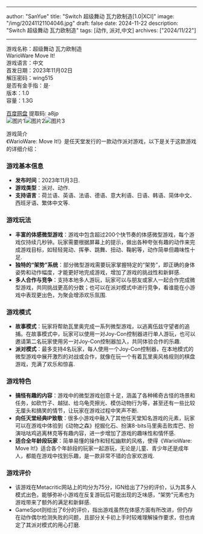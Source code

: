 
---
author: "SanYue"
title: "Switch 超级舞动 瓦力欧制造[1.0|XCI]"
image: "/img/20241121104046.jpg"
draft: false
date: 2024-11-22
description: "Switch 超级舞动 瓦力欧制造"
tags: [动作, 派对,中文]
archives: ["2024/11/22"]

---

游戏名称：超级舞动 瓦力欧制造   
WarioWare Move It!    
游戏语言：中文  
首发日期：2023年11月02日  
解压密码：wing515  
是否有金手指：是·  
版本：1.0   
容量：1.3G

[百度网盘](https://pan.baidu.com/s/1hSXUw3gNANrDR765UwrTww) 提取码: a8jp  
![图片1](/img/20241121132006.png)![图片2](/img/20241121132059.png)![图片3](/img/20241121132114.png)  

游戏简介  
《WarioWare: Move It!》是任天堂发行的一款动作派对游戏，以下是关于这款游戏的详细介绍：

### 游戏基本信息
- **发布时间**：2023年11月3日.
- **游戏类型**：派对、动作.
- **支持语言**：荷兰语、英语、法语、德语、意大利语、日语、韩语、简体中文、西班牙语、繁体中文等.

### 游戏玩法
- **丰富的体感微型游戏**：游戏中包含超过200个快节奏的体感微型游戏，每个游戏仅持续几秒钟。玩家需要根据屏幕上的提示，做出各种夸张有趣的动作来完成游戏目标，如轻轻晃动、挥拳、跳舞、扭动、鞠躬等，动作简单但趣味性十足.
- **独特的“架势”系统**：部分微型游戏需要玩家掌握特定的“架势”，即正确的身体姿势和动作幅度，才能更好地完成游戏，增加了游戏的挑战性和新鲜感.
- **多人合作与竞争**：支持本地多人游玩，玩家可以与朋友或家人一起合作完成微型游戏，共同挑战更高的分数；也可以在派对模式中进行竞争，看谁能在小游戏中表现更出色，为聚会增添欢乐氛围.

### 游戏模式
- **故事模式**：玩家将帮助瓦里奥完成一系列微型游戏，以逃离伍兹守望者的追捕。在故事模式中，玩家可以使用一对Joy-Con控制器进行单人游玩，也可以邀请第二名玩家使用另一对Joy-Con控制器加入，共同体验合作的乐趣.
- **派对模式**：最多支持4名玩家，每人使用一个Joy-Con控制器，在本地模式的微型游戏中展开激烈的对战或合作，就像在玩一个有着瓦里奥风格规则的棋盘游戏，充满了欢乐和惊喜.

### 游戏特色
- **搞怪有趣的内容**：游戏中的微型游戏创意十足，涵盖了各种稀奇古怪的场景和任务，如砍竹子、越狱、给乌龟壳擦光、模仿动物行为等，甚至还有一些比较无厘头和搞笑的情节，让玩家在游戏过程中笑声不断.
- **向任天堂经典IP致敬**：很多小游戏中融入了其他任天堂知名游戏的元素，玩家可以在游戏中体验到《动物之森》挖掘化石、扮演8-bits马里奥击败库巴、扮演咕咕鸡逃离林克等有趣内容，进一步增加了游戏的趣味性和情怀感.
- **适合全年龄段玩家**：简单易懂的操作和轻松幽默的风格，使得《WarioWare: Move It!》适合各个年龄段的玩家一起游玩，无论是儿童、青少年还是成年人，都能在游戏中找到乐趣，是一款非常不错的合家欢游戏.

### 游戏评价
- 该游戏在Metacritic网站上的均分为75分，IGN给出了7分的评价，认为其多人模式出色，能够弥补小游戏在反复游玩后可能出现的乏味感，“架势”元素也为游戏带来了额外的满足和新鲜感.
- GameSpot则给出了6分的评价，指出游戏虽然在体感方面有所改进，但仍存在动作偶尔检测失败的问题，且部分关卡初上手时较难理解操作要求，但也肯定了其派对模式的用心打磨.
 
